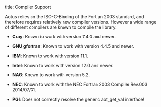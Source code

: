 title: Compiler Support

Aotus relies on the ISO-C-Binding of the Fortran 2003 standard, and therefore
requires relatively new compiler versions.
However a wide range of different compilers are known to compile the library.

* **Cray**:
Known to work with version 7.4.0 and newer.

* **GNU gfortran**:
Known to work with version 4.4.5 and newer.

* **IBM**:
Known to work with version 11.1.

* **Intel**:
Known to work with version 12.0 and newer.

* **NAG**:
Known to work with version 5.2.

* **NEC**:
Known to work with the NEC Fortran 2003 Compiler Rev.003 2014/07/31.

* **PGI**:
Does not correctly resolve the generic aot_get_val interface!
